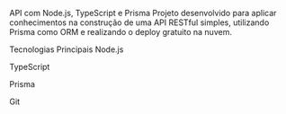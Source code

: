 API com Node.js, TypeScript e Prisma
Projeto desenvolvido para aplicar conhecimentos na construção de uma API RESTful simples, utilizando Prisma como ORM e realizando o deploy gratuito na nuvem.

Tecnologias Principais
Node.js

TypeScript

Prisma

Git

